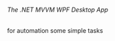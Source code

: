 <imt src="https://github.com/storm-sergey/admin-helper/blob/main/demo.gif" />
<h6>The .NET MVVM WPF Desktop App</h6>
<p>
for automation some simple tasks
</p>
